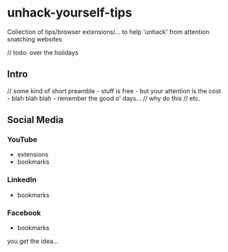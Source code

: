 # unhack-yourself-tips
Collection of tips/browser extensions/... to help 'unhack' from attention snatching websites 

// todo: over the holidays

## Intro

// some kind of short preamble - stuff is free - but your attention is the cost - blah blah blah - remember the good o' days...
// why do this
// etc.

## Social Media

### YouTube
- extensions
- bookmarks

### LinkedIn
- bookmarks

### Facebook
- bookmarks

you get the idea... 
